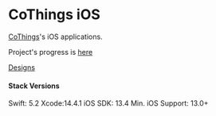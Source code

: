 # CoThings iOS

[CoThings](https://github.com/rainlab-inc/cothings)'s iOS applications.

Project's progress is [here](https://github.com/rainlab-inc/cothings-ios/projects/1)

[Designs](https://github.com/rainlab-inc/cothings-design)

#### Stack Versions

Swift: 5.2
Xcode:14.4.1
iOS SDK: 13.4
Min. iOS Support: 13.0+
